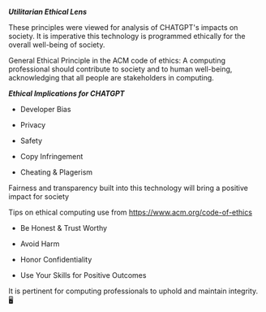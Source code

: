 ***Utilitarian Ethical Lens***


These principles were viewed for analysis of CHATGPT's impacts on society.
It is imperative this technology is programmed ethically for the overall well-being of society.

General Ethical Principle in the ACM code of ethics:  A computing professional should
contribute to society and to human well-being, acknowledging that all people are stakeholders in computing.


***Ethical Implications for CHATGPT***


- Developer Bias
         
- Privacy 
                   
- Safety 
                        
- Copy Infringement

- Cheating & Plagerism

Fairness and transparency built into this technology will bring a positive impact for society


Tips on ethical computing use from https://www.acm.org/code-of-ethics

- Be Honest & Trust Worthy

- Avoid Harm

- Honor Confidentiality

- Use Your Skills for Positive Outcomes

It is pertinent for computing professionals to uphold and maintain integrity.   🖥️



